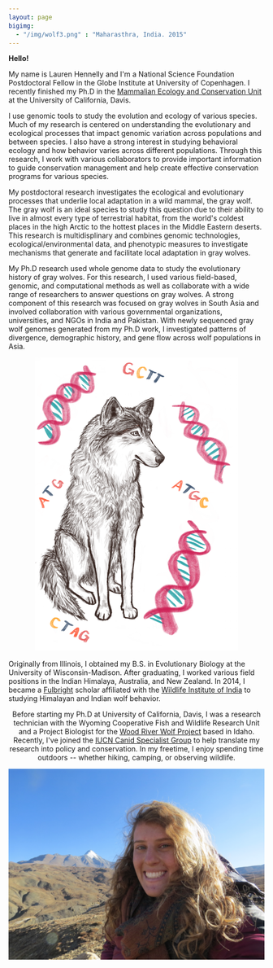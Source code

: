 ```yaml
---
layout: page
bigimg:
  - "/img/wolf3.png" : "Maharasthra, India. 2015"
---
```

**Hello!**

My name is Lauren Hennelly and I'm a National Science Foundation Postdoctoral Fellow in the Globe Institute at University of Copenhagen. I recently finished my Ph.D in the [Mammalian Ecology and Conservation Unit](https://mecu.ucdavis.edu/) at the University of California, Davis. 

I use genomic tools to study the evolution and ecology of various species. Much of my research is centered on understanding the evolutionary and ecological processes that impact genomic variation across populations and between species. I also have a strong interest in studying behavioral ecology and how behavior varies across different populations. Through this research, I work with various collaborators to provide important information to guide conservation management and help create effective conservation programs for various species.

My postdoctoral research investigates the ecological and evolutionary processes that underlie local adaptation in a wild mammal, the gray wolf. The gray wolf is an ideal species to study this question due to their ability to live in almost every type of terrestrial habitat, from the world's coldest places in the high Arctic to the hottest places in the Middle Eastern deserts. This research is multidisplinary and combines genomic technologies, ecological/environmental data, and phenotypic measures to investigate mechanisms that generate and facilitate local adaptation in gray wolves. 

My Ph.D research used whole genome data to study the evolutionary history of gray wolves. For this research, I used various field-based, genomic, and computational methods as well as collaborate with a wide range of researchers to answer questions on gray wolves. A strong component of this research was focused on gray wolves in South Asia and involved collaboration with various governmental organizations, universities, and NGOs in India and Pakistan. With newly sequenced gray wolf genomes generated from my Ph.D work, I investigated patterns of divergence, demographic history, and gene flow across wolf populations in Asia. 


<center>
<img src="/img/wolfgenetics.png" length="400" width="400">
<center>
  
<p style="text-align:left"> 
  Originally from Illinois, I obtained my B.S. in Evolutionary Biology at the University of Wisconsin-Madison. After graduating, I worked various field positions in the Indian Himalaya, Australia, and New Zealand. In 2014, I became a <a href="https://us.fulbrightonline.org/">Fulbright</a> scholar affiliated with the <a href="http://www.wii.gov.in">Wildlife Institute of India</a> to studying Himalayan and Indian wolf behavior. 
</p>

<p> 
  Before starting my Ph.D at University of California, Davis, I was a research technician with the Wyoming Cooperative Fish and Wildlife Research Unit and a Project Biologist for the <a href="https://www.woodriverwolfproject.org/">Wood River Wolf Project</a> based in Idaho. Recently, I've joined the <a href="https://www.canids.org/">IUCN Canid Specialist Group</a> to help translate my research into policy and conservation. In my freetime, I enjoy spending time outdoors -- whether hiking, camping, or observing wildlife. 
</p>



<center>
 <img src="/img/Screen Shot 2019-04-20 at 5.39.38 PM.png">
<center>
  
  

